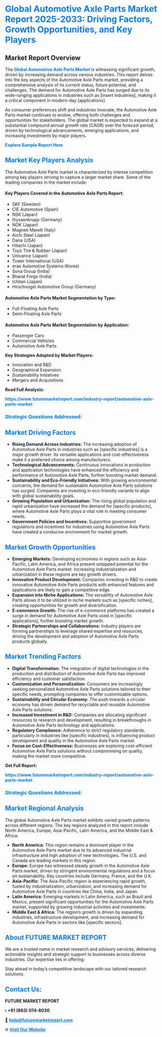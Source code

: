 <h1 style="color: #007BFF;">Global Automotive Axle Parts Market Report 2025-2033: Driving Factors, Growth Opportunities, and Key Players</h1>

<section id="overview">
<h2>Market Report Overview</h2>
<p>The <a href="https://www.futuremarketreport.com/industry-report/automotive-axle-parts-market" style="color: #007BFF; text-decoration: none;"><strong>Global Automotive Axle Parts Market</strong></a> is witnessing significant growth, driven by increasing demand across various industries. This report delves into the key aspects of the Automotive Axle Parts market, providing a comprehensive analysis of its current status, future potential, and challenges. The demand for Automotive Axle Parts has surged due to its wide-ranging applications in industries such as [insert industries], making it a critical component in modern-day [applications].</p>
<p>As consumer preferences shift and industries innovate, the Automotive Axle Parts market continues to evolve, offering both challenges and opportunities for stakeholders. The global market is expected to expand at a substantial compound annual growth rate (CAGR) over the forecast period, driven by technological advancements, emerging applications, and increasing investments by major players.</p>
</section>

<section id="overview">
<p><a href="https://www.futuremarketreport.com/request-sample/reportId=126292" style="color: #007BFF; text-decoration: none;"><strong>Explore Sample Report Here</strong></a></p>
</section>

<section id="key-players">
<h2 style="color: #007BFF;">Market Key Players Analysis</h2>
<p>The Automotive Axle Parts market is characterized by intense competition among key players striving to capture a larger market share. Some of the leading companies in the market include:</p>
<h4>Key Players Covered in the Automotive Axle Parts Report:</h4>
<ul><li>SKF (Sweden)</li><li>CIE Automotive (Spain)</li><li>NSK (Japan)</li><li>thyssenkrupp (Germany)</li><li>NOK (Japan)</li><li>Magneti Marelli (Italy)</li><li>Aichi Steel (Japan)</li><li>Dana (USA)</li><li>Hitachi (Japan)</li><li>Toyo Tire &amp; Rubber (Japan)</li><li>Univance (Japan)</li><li>Tower International (USA)</li><li>erae Automotive Systems (Korea)</li><li>Sona Group (India)</li><li>Bharat Forge (India)</li><li>Ichitan (Japan)</li><li>Hirschvogel Automotive Group (Germany)</li></ul>
<h4>Automotive Axle Parts Market Segmentation by Type:</h4>
<ul><li>Full-Floating Axle Parts</li><li>Semi-Floating Axle Parts</li></ul>

<h4>Automotive Axle Parts Market Segmentation by Application:</h4>
<ul><li>Passenger Cars</li><li>Commercial Vehicles</li><li>Automotive Axle Parts</li></ul>
<p><strong>Key Strategies Adopted by Market Players:</strong></p>
<ul>
<li>Innovation and R&D</li>
<li>Geographical Expansion</li>
<li>Sustainability Initiatives</li>
<li>Mergers and Acquisitions</li>
</ul>
</section>

<section>
<p><strong>Read Full Analysis: </strong></p><a href="https://www.futuremarketreport.com/industry-report/automotive-axle-parts-market" style="color: #007BFF; text-decoration: none;"><strong>https://www.futuremarketreport.com/industry-report/automotive-axle-parts-market</strong></a>
<h3 style="color: #007BFF;">Strategic Questions Addressed:</h3>
</section>

<section id="driving-factors">
<h2 style="color: #007BFF;">Market Driving Factors</h2>
<ul>
<li><strong>Rising Demand Across Industries:</strong> The increasing adoption of Automotive Axle Parts in industries such as [specific industries] is a major growth driver. Its versatile applications and cost-effectiveness make it a preferred choice among manufacturers.</li>
<li><strong>Technological Advancements:</strong> Continuous innovations in production and application technologies have enhanced the efficiency and performance of Automotive Axle Parts, further boosting market demand.</li>
<li><strong>Sustainability and Eco-Friendly Initiatives:</strong> With growing environmental concerns, the demand for sustainable Automotive Axle Parts solutions has surged. Companies are investing in eco-friendly variants to align with global sustainability goals.</li>
<li><strong>Growing Population and Urbanization:</strong> The rising global population and rapid urbanization have increased the demand for [specific products], where Automotive Axle Parts plays a vital role in meeting consumer needs.</li>
<li><strong>Government Policies and Incentives:</strong> Supportive government regulations and incentives for industries using Automotive Axle Parts have created a conducive environment for market growth.</li>
</ul>
</section>

<section id="growth-opportunities">
<h2 style="color: #007BFF;">Market Growth Opportunities</h2>
<ul>
<li><strong>Emerging Markets:</strong> Developing economies in regions such as Asia-Pacific, Latin America, and Africa present untapped potential for the Automotive Axle Parts market. Increasing industrialization and urbanization in these regions are key growth drivers.</li>
<li><strong>Innovative Product Development:</strong> Companies investing in R&D to create innovative Automotive Axle Parts products with enhanced features and applications are likely to gain a competitive edge.</li>
<li><strong>Expansion into Niche Applications:</strong> The versatility of Automotive Axle Parts allows it to be utilized in niche markets such as [specific niches], creating opportunities for growth and diversification.</li>
<li><strong>E-commerce Growth:</strong> The rise of e-commerce platforms has created a surge in demand for Automotive Axle Parts used in [specific applications], further boosting market growth.</li>
<li><strong>Strategic Partnerships and Collaborations:</strong> Industry players are forming partnerships to leverage shared expertise and resources, driving the development and adoption of Automotive Axle Parts products globally.</li>
</ul>
</section>

<section id="trending-factors">
<h2 style="color: #007BFF;">Market Trending Factors</h2>
<ul>
<li><strong>Digital Transformation:</strong> The integration of digital technologies in the production and distribution of Automotive Axle Parts has improved efficiency and customer satisfaction.</li>
<li><strong>Customization and Personalization:</strong> Consumers are increasingly seeking personalized Automotive Axle Parts solutions tailored to their specific needs, prompting companies to offer customizable options.</li>
<li><strong>Sustainability and Circular Economy:</strong> The push towards a circular economy has driven demand for recyclable and reusable Automotive Axle Parts solutions.</li>
<li><strong>Increased Investment in R&D:</strong> Companies are allocating significant resources to research and development, resulting in breakthroughs in Automotive Axle Parts technology and applications.</li>
<li><strong>Regulatory Compliance:</strong> Adherence to strict regulatory standards, particularly in industries like [specific industries], is influencing product development and quality in the Automotive Axle Parts market.</li>
<li><strong>Focus on Cost-Effectiveness:</strong> Businesses are exploring cost-efficient Automotive Axle Parts solutions without compromising on quality, making the market more competitive.</li>
</ul>
</section>

<section>
<p><strong>Get Full Report: </strong></p><a href="https://www.futuremarketreport.com/industry-report/automotive-axle-parts-market" style="color: #007BFF; text-decoration: none;"><strong>https://www.futuremarketreport.com/industry-report/automotive-axle-parts-market</strong></a>
<h3 style="color: #007BFF;">Strategic Questions Addressed:</h3>
</section>


<section id="regional-analysis">
<h2 style="color: #007BFF;">Market Regional Analysis</h2>
<p>The global Automotive Axle Parts market exhibits varied growth patterns across different regions. The key regions analyzed in this report include North America, Europe, Asia-Pacific, Latin America, and the Middle East & Africa:</p>
<ul>
<li><strong>North America:</strong> This region remains a dominant player in the Automotive Axle Parts market due to its advanced industrial infrastructure and high adoption of new technologies. The U.S. and Canada are leading markets in this region.</li>
<li><strong>Europe:</strong> Europe has witnessed steady growth in the Automotive Axle Parts market, driven by stringent environmental regulations and a focus on sustainability. Key countries include Germany, France, and the U.K.</li>
<li><strong>Asia-Pacific:</strong> The Asia-Pacific region is experiencing rapid growth, fueled by industrialization, urbanization, and increasing demand for Automotive Axle Parts in countries like China, India, and Japan.</li>
<li><strong>Latin America:</strong> Emerging markets in Latin America, such as Brazil and Mexico, present significant opportunities for the Automotive Axle Parts market, supported by growing industrial activities and investments.</li>
<li><strong>Middle East & Africa:</strong> The region’s growth is driven by expanding industries, infrastructure development, and increasing demand for Automotive Axle Parts in sectors like [specific sectors].</li>
</ul>
</section>

<footer>
<h2 style="color: #007BFF;">About FUTURE MARKET REPORT</h2>
<p>We are a trusted name in market research and advisory services, delivering actionable insights and strategic support to businesses across diverse industries. Our expertise lies in offering:</p>

<p>Stay ahead in today’s competitive landscape with our tailored research solutions.</p>

<h2 style="color: #007BFF;">Contact Us:</h2>
<p><strong>FUTURE MARKET REPORT</strong></p>
<p>📞 <strong>+91 (883) 074-8030</strong></p>
<p>📧 <strong><a href="mailto:help@futuremarketreport.com" style="color: #007BFF;">help@futuremarketreport.com</a></strong></p>
<p>🌐 <strong><a href="https://www.futuremarketreport.com/" style="color: #007BFF;">Visit Our Website</a></strong></p>
</footer>